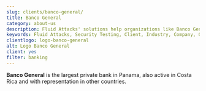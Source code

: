 ```yaml
---
slug: clients/banco-general/
title: Banco General
category: about-us
description: Fluid Attacks' solutions help organizations like Banco General to identify security vulnerabilities in their systems and manage their attack surfaces.
keywords: Fluid Attacks, Security Testing, Client, Industry, Company, Organization, Pentesting, Ethical Hacking, Banco General
clientlogo: logo-banco-general
alt: Logo Banco General
client: yes
filter: banking
---
```


**Banco General** is the largest private bank in Panama,
also active in Costa Rica
and with representation in other countries.
